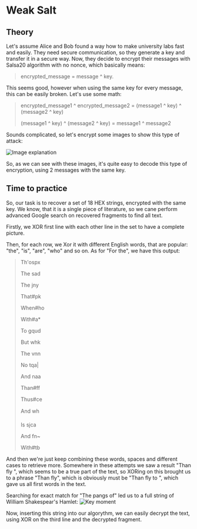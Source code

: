 # Weak Salt
## Theory
Let's assume Alice and Bob found a way how to make university labs fast and easily. They need secure communication, so they generate a key and transfer it in a secure way. Now, they decide to encrypt their messages with Salsa20 algorithm with no nonce, which basically means:

> encrypted_message = message ^ key.

This seems good, however when using the same key for every message, this can be easily broken. Let's use some math:

> encrypted_message1 ^ encrypted_message2 = (message1 ^ key) ^ (message2 ^ key)
> 
> (message1 ^ key) ^ (message2 ^ key) = message1 ^ message2

Sounds complicated, so let's encrypt some images to show this type of attack:

![Image explanation](https://github.com/KotesUA/Security/tree/master/WeakSalt/Explanation.jpg?raw=true)

So, as we can see with these images, it's quite easy to decode this type of encryption, using 2 messages with the same key.

## Time to practice
So, our task is to recover a set of 18 HEX strings, encrypted with the same key. We know, that it is a single piece of literature, so we cane perform advanced Google search on recovered fragments to find all text.

Firstly, we XOR first line with each other line in the set to have a complete picture.

Then, for each row, we Xor it with different English words, that are popular: "the", "is", "are", "who" and so on. As for "For the", we have this output:
> Th'ospx
> 
>The sad
> 
>The jny
> 
>That#pk
> 
>When#ho
> 
>With#a*
> 
>To gqud
> 
>But whk
> 
>The vnn
> 
>No tqa|
> 
>And naa
> 
>Than#ff
> 
>Thus#ce
> 
>And wh
> 
>Is sjca
> 
>And fn~
> 
>With#tb

And then we're just keep combining these words, spaces and different cases to retrieve more. Somewhere in these attempts we saw a result "Than fly ", which seems to be a true part of the text, so XORing on this brought us to a phrase "Than fly", which is obviously must be "Than fly to ", which gave us all first words in the text.

Searching for exact match for "The pangs of" led us to a full string of William Shakespear's Hamlet:
![Key moment](https://github.com/KotesUA/Security/tree/master/WeakSalt/Google.png?raw=true)

Now, inserting this string into our algorythm, we can easily decrypt the text, using XOR on the third line and the decrypted fragment.